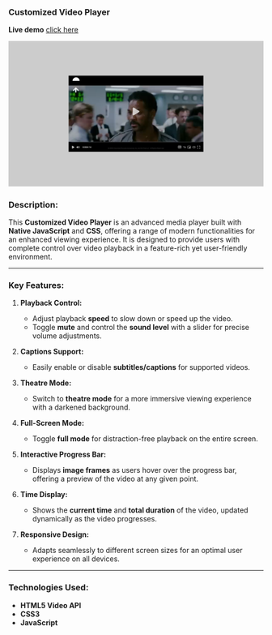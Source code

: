### **Customized Video Player**

**Live demo** [click here]('https://customized-video.netlify.app")

![alt text](assets/images/desktop.png)

### **Description:**

This **Customized Video Player** is an advanced media player built with **Native JavaScript** and **CSS**, offering a range of modern functionalities for an enhanced viewing experience. It is designed to provide users with complete control over video playback in a feature-rich yet user-friendly environment.

---

### **Key Features:**

1. **Playback Control:**

    - Adjust playback **speed** to slow down or speed up the video.
    - Toggle **mute** and control the **sound level** with a slider for precise volume adjustments.

2. **Captions Support:**

    - Easily enable or disable **subtitles/captions** for supported videos.

3. **Theatre Mode:**

    - Switch to **theatre mode** for a more immersive viewing experience with a darkened background.

4. **Full-Screen Mode:**

    - Toggle **full mode** for distraction-free playback on the entire screen.

5. **Interactive Progress Bar:**

    - Displays **image frames** as users hover over the progress bar, offering a preview of the video at any given point.

6. **Time Display:**

    - Shows the **current time** and **total duration** of the video, updated dynamically as the video progresses.

7. **Responsive Design:**
    - Adapts seamlessly to different screen sizes for an optimal user experience on all devices.

---

### **Technologies Used:**

-   **HTML5 Video API**
-   **CSS3**
-   **JavaScript**
